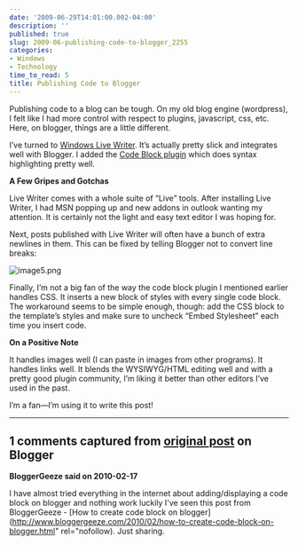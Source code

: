 ```yaml
---
date: '2009-06-29T14:01:00.002-04:00'
description: ''
published: true
slug: 2009-06-publishing-code-to-blogger_2255
categories:
- Windows
- Technology
time_to_read: 5
title: Publishing Code to Blogger
---
```



Publishing code to a blog can be tough. On my old blog engine (wordpress), I felt like I had more control with respect to plugins, javascript, css, etc. Here, on blogger, things are a little different. 

I’ve turned to [Windows Live Writer](http://windowslivewriter.spaces.live.com/). It’s actually pretty slick and integrates well with Blogger. I added the [Code Block plugin](http://gallery.live.com/liveItemDetail.aspx?li=1f57bd9b-a692-4593-9e9e-e2962d9c0eee) which does syntax highlighting pretty well. 

**A Few Gripes and Gotchas**

Live Writer comes with a whole suite of “Live” tools. After installing Live Writer, I had MSN popping up and new addons in outlook wanting my attention. It is certainly not the light and easy text editor I was hoping for.

Next, posts published with Live Writer will often have a bunch of extra newlines in them. This can be fixed by telling Blogger not to convert line breaks:

![image5.png](image5.png) 

Finally, I’m not a big fan of the way the code block plugin I mentioned earlier handles CSS. It inserts a new block of styles with every single code block. The workaround seems to be simple enough, though: add the CSS block to the template’s styles and make sure to uncheck “Embed Stylesheet” each time you insert code.

**On a Positive Note**

It handles images well (I can paste in images from other programs). It handles links well. It blends the WYSIWYG/HTML editing well and with a pretty good plugin community, I’m liking it better than other editors I’ve used in the past.

I’m a fan—I’m using it to write this post!

---

## 1 comments captured from [original post](https://blog.wassupy.com/2009/06/publishing-code-to-blogger_2255.html) on Blogger

**BloggerGeeze said on 2010-02-17**

I have almost tried everything in the internet about adding/displaying a code block on blogger and nothing work luckily I've seen this post from BloggerGeeze - [How to create code block on blogger](http://www.bloggergeeze.com/2010/02/how-to-create-code-block-on-blogger.html" rel="nofollow). Just sharing.

